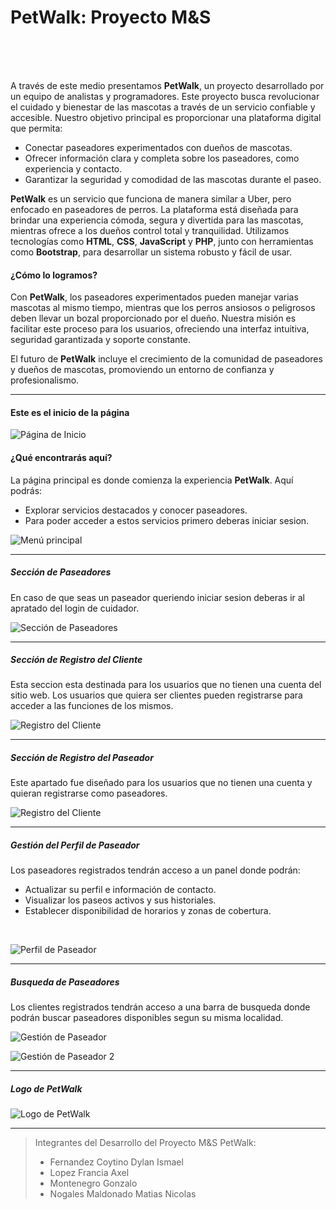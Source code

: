 <h1>PetWalk: Proyecto M&S</h1>
<br>
<br>
<br>

A través de este medio presentamos **PetWalk**, un proyecto desarrollado por un equipo de analistas y programadores. Este proyecto busca revolucionar el cuidado y bienestar de las mascotas a través de un servicio confiable y accesible. Nuestro objetivo principal es proporcionar una plataforma digital que permita:

<ul>
<li>Conectar paseadores experimentados con dueños de mascotas.</li>
<li>Ofrecer información clara y completa sobre los paseadores, como experiencia y contacto.</li>
<li>Garantizar la seguridad y comodidad de las mascotas durante el paseo.</li>
</ul>

**PetWalk** es un servicio que funciona de manera similar a Uber, pero enfocado en paseadores de perros. La plataforma está diseñada para brindar una experiencia cómoda, segura y divertida para las mascotas, mientras ofrece a los dueños control total y tranquilidad. Utilizamos tecnologías como **HTML**, **CSS**, **JavaScript** y **PHP**, junto con herramientas como **Bootstrap**, para desarrollar un sistema robusto y fácil de usar.

<h4>¿Cómo lo logramos?</h4>
Con <strong>PetWalk</strong>, los paseadores experimentados pueden manejar varias mascotas al mismo tiempo, mientras que los perros ansiosos o peligrosos deben llevar un bozal proporcionado por el dueño. Nuestra misión es facilitar este proceso para los usuarios, ofreciendo una interfaz intuitiva, seguridad garantizada y soporte constante. 

El futuro de **PetWalk** incluye el crecimiento de la comunidad de paseadores y dueños de mascotas, promoviendo un entorno de confianza y profesionalismo.

---

<h4>Este es el inicio de la página</h4>

![Página de Inicio](imagenes/inicio.png)

<h4>¿Qué encontrarás aquí?</h4>
La página principal es donde comienza la experiencia <strong>PetWalk</strong>. Aquí podrás:
<ul>
<li>Explorar servicios destacados y conocer paseadores.</li>
<li>Para poder acceder a estos servicios primero deberas iniciar sesion.</li>
</ul>

![Menú principal](imagenes/login.png)

---

<h5>Sección de Paseadores</h5>  
En caso de que seas un paseador queriendo iniciar sesion deberas ir al apratado del login de cuidador.
<br>

![Sección de Paseadores](imagenes/login_paseador.png)

---

<h5>Sección de Registro del Cliente</h5>  
Esta seccion esta destinada para los usuarios que no tienen una cuenta del sitio web. Los usuarios que quiera ser clientes pueden registrarse para acceder a las funciones de los mismos. 
<br>

![Registro del Cliente](imagenes/registro_cliente.png)

---

<h5>Sección de Registro del Paseador</h5>  
Este apartado fue diseñado para los usuarios que no tienen una cuenta y quieran registrarse como paseadores.
<br>

![Registro del Cliente](imagenes/registro_paseador.png)

---

<h5>Gestión del Perfil de Paseador</h5>  
Los paseadores registrados tendrán acceso a un panel donde podrán:
<br>
<ul>
<li>Actualizar su perfil e información de contacto.</li>
<li>Visualizar los paseos activos y sus historiales.</li>
<li>Establecer disponibilidad de horarios y zonas de cobertura.</li>
</ul>
<br>  

![Perfil de Paseador](imagenes/modificar_datos.png)

---

<h5>Busqueda de Paseadores</h5>
Los clientes registrados tendrán acceso a una barra de busqueda donde podrán buscar paseadores disponibles segun su misma localidad.
<br>

![Gestión de Paseador](imagenes/busqueda_paseador1.png)

![Gestión de Paseador 2](imagenes/busqueda_paseador2.png)

---

<h5>Logo de PetWalk</h5>

![Logo de PetWalk](imagenes/logo.jpg)

---

> Integrantes del Desarrollo del Proyecto M&S PetWalk:  
> - Fernandez Coytino Dylan Ismael 
> - Lopez Francia Axel 
> - Montenegro Gonzalo
> - Nogales Maldonado Matias Nicolas
